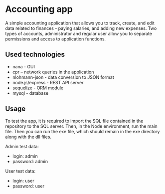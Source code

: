 # Accounting app

A simple accounting application that allows you to track, create, and edit data related to finances - paying salaries, and adding new expenses. Two types of accounts, administrator and regular user allow you to separate permissions and access to application functions.

## Used technologies

- nana - GUI
- cpr – network queries in the application
- nlohmann-json - data conversion to JSON format
- node.js/express - REST API server
- sequelize - ORM module
- mysql - database

## Usage

To test the app, it is required to import the SQL file contained in the repository to the SQL server. Then, in the Node environment, run the main file. Then you can run the exe file, which should remain in the exe directory along with the dll files.

Admin test data:

- login: admin
- password: admin

User test data:

- login: user
- password: user
